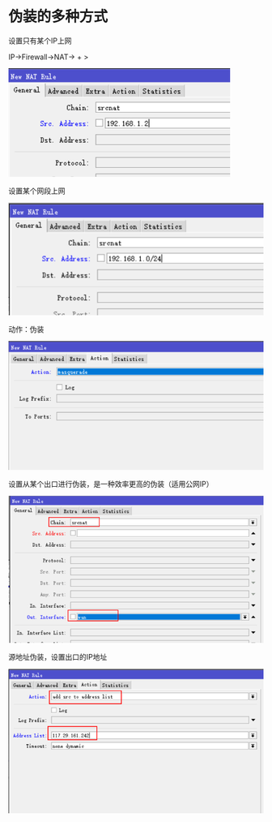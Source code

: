 # 伪装的多种方式



设置只有某个IP上网

IP->Firewall->NAT-> + >

![image-20240424161048287](https://raw.githubusercontent.com/joshzhong66/Pibced/main/blog-images/2024/04/24/f6252a4064b72e5f86d85f0cf4e4bcf0-image-20240424161048287-98e2df.png)

设置某个网段上网

![image-20240424161052915](https://raw.githubusercontent.com/joshzhong66/Pibced/main/blog-images/2024/04/24/074d19111b64703a0b26b70153ab5dd9-image-20240424161052915-affd32.png)

动作：伪装

![image-20240424161058294](https://raw.githubusercontent.com/joshzhong66/Pibced/main/blog-images/2024/04/24/60d9aa1b9c91e2127c76a38e3ee8a525-image-20240424161058294-692860.png)

设置从某个出口进行伪装，是一种效率更高的伪装（适用公网IP）

![image-20240424161104548](https://raw.githubusercontent.com/joshzhong66/Pibced/main/blog-images/2024/04/24/871c5aa9e3ad86bdcfe8b259ca8ae161-image-20240424161104548-b9b951.png)

源地址伪装，设置出口的IP地址

![image-20240424161109470](https://raw.githubusercontent.com/joshzhong66/Pibced/main/blog-images/2024/04/24/e6db8a0d8d1068b0f16e84662ab29c88-image-20240424161109470-159dc0.png)